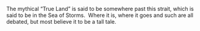 The mythical “True Land” is said to be somewhere past this strait, which is said to be in the Sea of Storms.  Where it is, where it goes and such are all debated, but most believe it to be a tall tale.